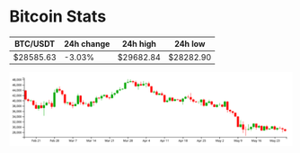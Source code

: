 # Bitcoin Stats

BTC/USDT|24h change|24h high|24h low|
|---|---|---|---|
|$28585.63|-3.03%|$29682.84|$28282.90|

<img src="./chart.svg">
